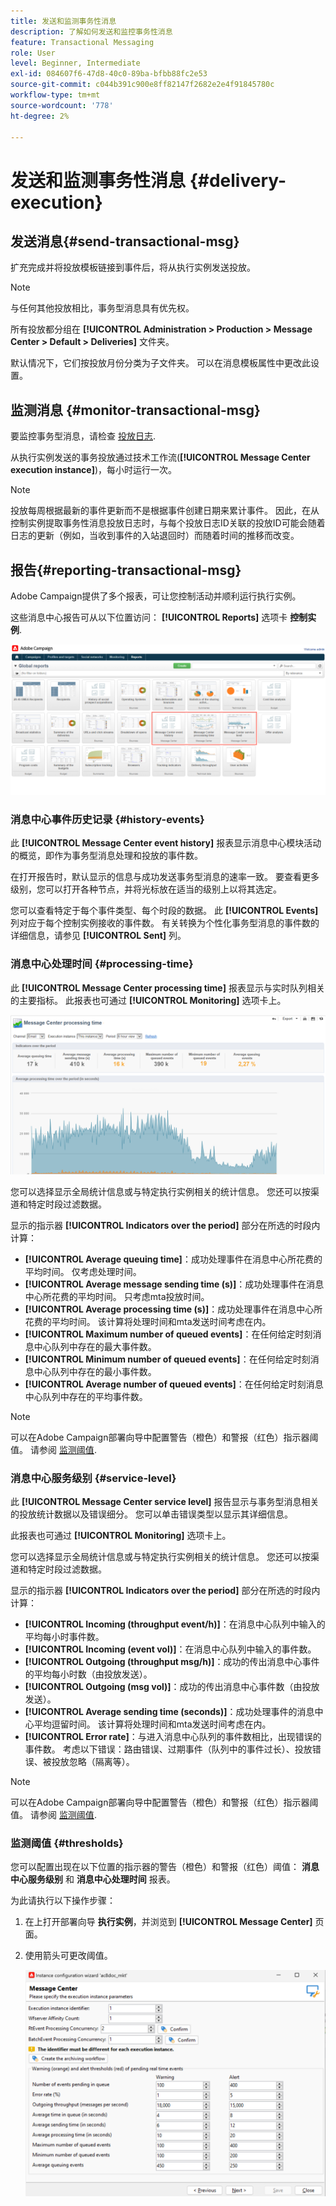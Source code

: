 ```yaml
---
title: 发送和监测事务性消息
description: 了解如何发送和监控事务性消息
feature: Transactional Messaging
role: User
level: Beginner, Intermediate
exl-id: 084607f6-47d8-40c0-89ba-bfbb88fc2e53
source-git-commit: c044b391c900e8ff82147f2682e2e4f91845780c
workflow-type: tm+mt
source-wordcount: '778'
ht-degree: 2%

---
```


# 发送和监测事务性消息 {#delivery-execution}

## 发送消息{#send-transactional-msg}

扩充完成并将投放模板链接到事件后，将从执行实例发送投放。

>[!NOTE]
>
>与任何其他投放相比，事务型消息具有优先权。

所有投放都分组在 **[!UICONTROL Administration > Production > Message Center > Default > Deliveries]** 文件夹。

默认情况下，它们按投放月份分类为子文件夹。 可以在消息模板属性中更改此设置。

## 监测消息 {#monitor-transactional-msg}

要监控事务型消息，请检查 [投放日志](send.md).

从执行实例发送的事务投放通过技术工作流(**[!UICONTROL Message Center execution instance]**)，每小时运行一次。

>[!NOTE]
>
>投放每周根据最新的事件更新而不是根据事件创建日期来累计事件。 因此，在从控制实例提取事务性消息投放日志时，与每个投放日志ID关联的投放ID可能会随着日志的更新（例如，当收到事件的入站退回时）而随着时间的推移而改变。

<!--
To monitor the activity and running of the execution instance(s), see [Transactional messaging reports](transactional-messaging-reports.md).-->

## 报告{#reporting-transactional-msg}

Adobe Campaign提供了多个报表，可让您控制活动并顺利运行执行实例。

这些消息中心报告可从以下位置访问： **[!UICONTROL Reports]** 选项卡 **控制实例**.

![](assets/mc-reports.png)

### 消息中心事件历史记录 {#history-events}

此 **[!UICONTROL Message Center event history]** 报表显示消息中心模块活动的概览，即作为事务型消息处理和投放的事件数。

在打开报告时，默认显示的信息与成功发送事务型消息的速率一致。 要查看更多级别，您可以打开各种节点，并将光标放在适当的级别上以将其选定。

您可以查看特定于每个事件类型、每个时段的数据。 此 **[!UICONTROL Events]** 列对应于每个控制实例接收的事件数。 有关转换为个性化事务型消息的事件数的详细信息，请参见 **[!UICONTROL Sent]** 列。


### 消息中心处理时间 {#processing-time}

此 **[!UICONTROL Message Center processing time]** 报表显示与实时队列相关的主要指标。 此报表也可通过 **[!UICONTROL Monitoring]** 选项卡上。

![](assets/mc-processing-time-report.png)

您可以选择显示全局统计信息或与特定执行实例相关的统计信息。 您还可以按渠道和特定时段过滤数据。

显示的指示器 **[!UICONTROL Indicators over the period]** 部分在所选的时段内计算：

* **[!UICONTROL Average queuing time]**：成功处理事件在消息中心所花费的平均时间。 仅考虑处理时间。
* **[!UICONTROL Average message sending time (s)]**：成功处理事件在消息中心所花费的平均时间。 只考虑mta投放时间。
* **[!UICONTROL Average processing time (s)]**：成功处理事件在消息中心所花费的平均时间。 该计算将处理时间和mta发送时间考虑在内。
* **[!UICONTROL Maximum number of queued events]**：在任何给定时刻消息中心队列中存在的最大事件数。
* **[!UICONTROL Minimum number of queued events]**：在任何给定时刻消息中心队列中存在的最小事件数。
* **[!UICONTROL Average number of queued events]**：在任何给定时刻消息中心队列中存在的平均事件数。

>[!NOTE]
>
>可以在Adobe Campaign部署向导中配置警告（橙色）和警报（红色）指示器阈值。 请参阅 [监测阈值](#thresholds).



### 消息中心服务级别 {#service-level}

此 **[!UICONTROL Message Center service level]** 报告显示与事务型消息相关的投放统计数据以及错误细分。 您可以单击错误类型以显示其详细信息。

此报表也可通过 **[!UICONTROL Monitoring]** 选项卡上。

您可以选择显示全局统计信息或与特定执行实例相关的统计信息。 您还可以按渠道和特定时段过滤数据。

显示的指示器 **[!UICONTROL Indicators over the period]** 部分在所选的时段内计算：

* **[!UICONTROL Incoming (throughput event/h)]**：在消息中心队列中输入的平均每小时事件数。
* **[!UICONTROL Incoming (event vol)]**：在消息中心队列中输入的事件数。
* **[!UICONTROL Outgoing (throughput msg/h)]**：成功的传出消息中心事件的平均每小时数（由投放发送）。
* **[!UICONTROL Outgoing (msg vol)]**：成功的传出消息中心事件数（由投放发送）。
* **[!UICONTROL Average sending time (seconds)]**：成功处理事件的消息中心平均逗留时间。 该计算将处理时间和mta发送时间考虑在内。
* **[!UICONTROL Error rate]**：与进入消息中心队列的事件数相比，出现错误的事件数。 考虑以下错误：路由错误、过期事件（队列中的事件过长）、投放错误、被投放忽略（隔离等）。

>[!NOTE]
>
>可以在Adobe Campaign部署向导中配置警告（橙色）和警报（红色）指示器阈值。 请参阅 [监测阈值](#thresholds).

### 监测阈值 {#thresholds}

您可以配置出现在以下位置的指示器的警告（橙色）和警报（红色）阈值： **消息中心服务级别** 和 **消息中心处理时间** 报表。

为此请执行以下操作步骤：

1. 在上打开部署向导 **执行实例**，并浏览到 **[!UICONTROL Message Center]** 页面。
1. 使用箭头可更改阈值。

   ![](assets/mc-thresholds.png)
